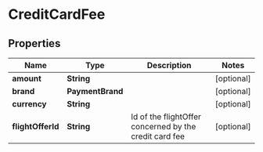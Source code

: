 

# CreditCardFee


## Properties

| Name | Type | Description | Notes |
|------------ | ------------- | ------------- | -------------|
|**amount** | **String** |  |  [optional] |
|**brand** | **PaymentBrand** |  |  [optional] |
|**currency** | **String** |  |  [optional] |
|**flightOfferId** | **String** | Id of the flightOffer concerned by the credit card fee |  [optional] |



